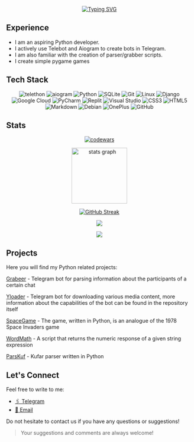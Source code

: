 <div align="center">
  
  [![Typing SVG](https://readme-typing-svg.herokuapp.com?font=Josefin+Sans&weight=700&size=100&duration=5003&pause=1010&center=true&random=false&width=1500&height=220&lines=Hi%2C+I'm+kolo;Python+developer+from+Belarus)](https://git.io/typing-svg)
</div>

## Experience

- I am an aspiring Python developer.
- I actively use Telebot and Aiogram to create bots in Telegram.
- I am also familiar with the creation of parser/grabber scripts.
- I create simple pygame games
  
## Tech Stack
<div align="center">

   ![telethon](https://img.shields.io/badge/telethon-0082C8?style=for-the-badge&logo=telegram&logoColor=white)
   ![aiogram](https://img.shields.io/badge/aiogram-0082C8?style=for-the-badge&logo=telegram&logoColor=white)
   ![Python](https://img.shields.io/badge/Python-3776AB?style=for-the-badge&logo=python&logoColor=white)
   ![SQLite](https://img.shields.io/badge/SQLite-003B57?style=for-the-badge&logo=sqlite&logoColor=white)
   ![Git](https://img.shields.io/badge/Git-F05032?style=for-the-badge&logo=git&logoColor=white)
   ![Linux](https://img.shields.io/badge/Linux-FCC624?style=for-the-badge&logo=linux&logoColor=black)
   ![Django](https://img.shields.io/badge/django-%23092E20.svg?style=for-the-badge&logo=django&logoColor=white)
   ![Google Cloud](https://img.shields.io/badge/GoogleCloud-%234285F4.svg?style=for-the-badge&logo=google-cloud&logoColor=white)
   ![PyCharm](https://img.shields.io/badge/pycharm-143?style=for-the-badge&logo=pycharm&logoColor=black&color=black&labelColor=green)
   ![Replit](https://img.shields.io/badge/Replit-DD1200?style=for-the-badge&logo=Replit&logoColor=white)
   ![Visual Studio](https://img.shields.io/badge/Visual%20Studio-5C2D91.svg?style=for-the-badge&logo=visual-studio&logoColor=white)
   ![CSS3](https://img.shields.io/badge/css3-%231572B6.svg?style=for-the-badge&logo=css3&logoColor=white)
   ![HTML5](https://img.shields.io/badge/html5-%23E34F26.svg?style=for-the-badge&logo=html5&logoColor=white)
   ![Markdown](https://img.shields.io/badge/markdown-%23000000.svg?style=for-the-badge&logo=markdown&logoColor=white)
   ![Debian](https://img.shields.io/badge/Debian-D70A53?style=for-the-badge&logo=debian&logoColor=white)
   ![OnePlus](https://img.shields.io/badge/OnePlus-%23F5010C.svg?style=for-the-badge&logo=oneplus&logoColor=white)
   ![GitHub](https://img.shields.io/badge/github-%23121011.svg?style=for-the-badge&logo=github&logoColor=white)
</div>
 

## Stats

<div align='center'>

  [![codewars](https://www.codewars.com/users/kolo_idea/badges/large)](https://www.codewars.com/users/kolo_idea)

</div>

<div align="center">
  <img src="https://github-readme-stats.vercel.app/api?username=koloideal&hide_title=false&hide_rank=false&show_icons=false&include_all_commits=false&count_private=false&disable_animations=false&theme=dark&locale=en&hide_border=false&order=1" height="150" alt="stats graph"  />
</div>

<div align='center'>

  [![GitHub Streak](http://github-readme-streak-stats.herokuapp.com?user=koloideal&theme=dark&hide_border=true)](https://git.io/streak-stats)
  
</div>


<div align='center'>

  ![](https://github-profile-summary-cards.vercel.app/api/cards/profile-details?username=koloideal&theme=dark)
  
</div>

<div align='center'>
  
  <img src="https://github-profile-trophy.vercel.app/?username=koloideal&theme=onestar">

</div>


## Projects

Here you will find my Python related projects:

[Grabeer](https://github.com/koloideal/grabeer) - Telegram bot for parsing information about the participants of a certain chat

[Yloader](https://github.com/FlacSy/YLoaderBot) - Telegram bot for downloading various media content, more information about the capabilities of the bot can be found in the repository itself

[SpaceGame](https://github.com/koloideal/SpaceGame) - The game, written in Python, is an analogue of the 1978 Space Invaders game

[WordMath](https://github.com/koloideal/WordMath) - A script that returns the numeric response of a given string expression

[ParsKuf](https://github.com/koloideal/ParsKuf) - Kufar parser written in Python

## Let's Connect

Feel free to write to me:

- [🖇️ Telegram](https://t.me/kolo_id)
- [📧 Email](sabatt148@gmail.com)

Do not hesitate to contact us if you have any questions or suggestions!

> Your suggestions and comments are always welcome!
